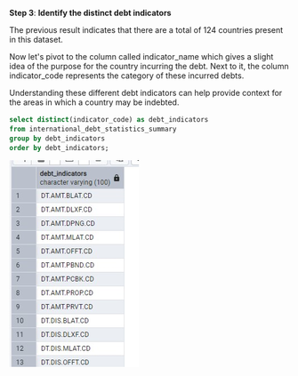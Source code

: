 **Step 3**: **Identify the distinct debt indicators**

The previous result indicates that there are a total of 124 countries present in this dataset. 

Now let's pivot to the column called indicator_name which gives a slight idea of the purpose for the country
incurring the debt. Next to it, the column indicator_code represents the category of these incurred debts. 

Understanding these different debt indicators can help provide context for the areas in which a country may be indebted.

```sql
select distinct(indicator_code) as debt_indicators
from international_debt_statistics_summary
group by debt_indicators
order by debt_indicators;
```

![Step 3 Result](/Step_3_result.jpg)
